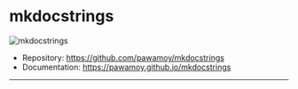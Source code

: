 # mkdocstrings

![mkdocstrings](../assets/mkdocstrings.gif)

- Repository: https://github.com/pawamoy/mkdocstrings
- Documentation: https://pawamoy.github.io/mkdocstrings

---
